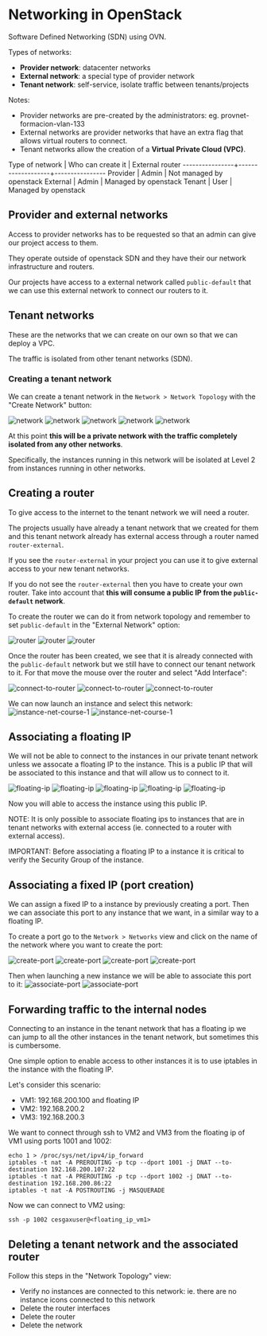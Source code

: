 # Networking in OpenStack
Software Defined Networking (SDN) using OVN.

Types of networks:
- **Provider network**: datacenter networks
- **External network**: a special type of provider network
- **Tenant network**: self-service, isolate traffic between tenants/projects

Notes:
- Provider networks are pre-created by the administrators: eg. provnet-formacion-vlan-133
- External networks are provider networks that have an extra flag that allows virtual routers to connect.
- Tenant networks allow the creation of a **Virtual Private Cloud (VPC)**.


Type of network | Who can create it | External router
----------------+-------------------+----------------
Provider        | Admin             | Not managed by openstack
External        | Admin             | Managed by openstack
Tenant          | User              | Managed by openstack

## Provider and external networks
Access to provider networks has to be requested so that an admin can give our project access to them.

They operate outside of openstack SDN and they have their our network infrastructure and routers.

Our projects have access to a external network called `public-default` that we can use this external network to connect our routers to it.

## Tenant networks
These are the networks that we can create on our own so that we can deploy a VPC.

The traffic is isolated from other tenant networks (SDN).

### Creating a tenant network
We can create a tenant network in the `Network > Network Topology` with the "Create Network" button:

![network](https://github.com/javicacheiro/openstack-training/blob/main/img/openstack-create-tenant-network-1.png?raw=true)
![network](https://github.com/javicacheiro/openstack-training/blob/main/img/openstack-create-tenant-network-2.png?raw=true)
![network](https://github.com/javicacheiro/openstack-training/blob/main/img/openstack-create-tenant-network-3.png?raw=true)
![network](https://github.com/javicacheiro/openstack-training/blob/main/img/openstack-create-tenant-network-4.png?raw=true)
![network](https://github.com/javicacheiro/openstack-training/blob/main/img/openstack-create-tenant-network-5.png?raw=true)

At this point **this will be a private network with the traffic completely isolated from any other networks**.

Specifically, the instances running in this network will be isolated at Level 2 from instances running in other networks.

## Creating a router
To give access to the internet to the tenant network we will need a router.

The projects usually have already a tenant network that we created for them and this tenant network already has external access through a router named `router-external`.

If you see the `router-external` in your project you can use it to give external access to your new tenant networks.

If you do not see the `router-external` then you have to create your own router. Take into account that **this will consume a public IP from the `public-default` network**.

To create the router we can do it from network topology and remember to set `public-default` in the "External Network" option:

![router](https://github.com/javicacheiro/openstack-training/blob/main/img/openstack-create-router-1.png?raw=true)
![router](https://github.com/javicacheiro/openstack-training/blob/main/img/openstack-create-router-2.png?raw=true)
![router](https://github.com/javicacheiro/openstack-training/blob/main/img/openstack-create-router-3.png?raw=true)

Once the router has been created, we see that it is already connected with the `public-default` network but we still have to connect our tenant network to it. For that move the mouse over the router and select "Add Interface":

![connect-to-router](https://github.com/javicacheiro/openstack-training/blob/main/img/openstack-connect-network-to-router-1.png?raw=true)
![connect-to-router](https://github.com/javicacheiro/openstack-training/blob/main/img/openstack-connect-network-to-router-2.png?raw=true)
![connect-to-router](https://github.com/javicacheiro/openstack-training/blob/main/img/openstack-connect-network-to-router-3.png?raw=true)

We can now launch an instance and select this network:
![instance-net-course-1](https://github.com/javicacheiro/openstack-training/blob/main/img/openstack-instance-net-course-1.png?raw=true)
![instance-net-course-1](https://github.com/javicacheiro/openstack-training/blob/main/img/openstack-instance-net-course-2.png?raw=true)

## Associating a floating IP
We will not be able to connect to the instances in our private tenant network unless we assocate a floating IP to the instance. This is a public IP that will be associated to this instance and that will allow us to connect to it.

![floating-ip](https://github.com/javicacheiro/openstack-training/blob/main/img/openstack-associate-floating-ip-1.png?raw=true)
![floating-ip](https://github.com/javicacheiro/openstack-training/blob/main/img/openstack-associate-floating-ip-2.png?raw=true)
![floating-ip](https://github.com/javicacheiro/openstack-training/blob/main/img/openstack-associate-floating-ip-3.png?raw=true)
![floating-ip](https://github.com/javicacheiro/openstack-training/blob/main/img/openstack-associate-floating-ip-4.png?raw=true)
![floating-ip](https://github.com/javicacheiro/openstack-training/blob/main/img/openstack-associate-floating-ip-5.png?raw=true)

Now you will able to access the instance using this public IP.

NOTE: It is only possible to associate floating ips to instances that are in tenant networks with external access (ie. connected to a router with external access).

IMPORTANT: Before associating a floating IP to a instance it is critical to verify the Security Group of the instance.

## Associating a fixed IP (port creation)
We can assign a fixed IP to a instance by previously creating a port. Then we can associate this port to any instance that we want, in a similar way to a floating IP.

To create a port go to the `Network > Networks` view and click on the name of the network where you want to create the port:

![create-port](https://github.com/javicacheiro/openstack-training/blob/main/img/openstack-create-port-1.png?raw=true)
![create-port](https://github.com/javicacheiro/openstack-training/blob/main/img/openstack-create-port-2.png?raw=true)
![create-port](https://github.com/javicacheiro/openstack-training/blob/main/img/openstack-create-port-3.png?raw=true)
![create-port](https://github.com/javicacheiro/openstack-training/blob/main/img/openstack-create-port-4.png?raw=true)

Then when launching a new instance we will be able to associate this port to it:
![associate-port](https://github.com/javicacheiro/openstack-training/blob/main/img/openstack-associate-port-1.png?raw=true)
![associate-port](https://github.com/javicacheiro/openstack-training/blob/main/img/openstack-associate-port-2.png?raw=true)

## Forwarding traffic to the internal nodes
Connecting to an instance in the tenant network that has a floating ip we can jump to all the other instances in the tenant network, but sometimes this is cumbersome.

One simple option to enable access to other instances it is to use iptables in the instance with the floating IP.

Let's consider this scenario:
- VM1: 192.168.200.100 and floating IP
- VM2: 192.168.200.2
- VM3: 192.168.200.3

We want to connect through ssh to VM2 and VM3 from the floating ip of VM1 using ports 1001 and 1002:
```
echo 1 > /proc/sys/net/ipv4/ip_forward
iptables -t nat -A PREROUTING -p tcp --dport 1001 -j DNAT --to-destination 192.168.200.107:22
iptables -t nat -A PREROUTING -p tcp --dport 1002 -j DNAT --to-destination 192.168.200.86:22
iptables -t nat -A POSTROUTING -j MASQUERADE
```

Now we can connect to VM2 using:
```
ssh -p 1002 cesgaxuser@<floating_ip_vm1>
```

## Deleting a tenant network and the associated router
Follow this steps in the "Network Topology" view:
- Verify no instances are connected to this network: ie. there are no instance icons connected to this network
- Delete the router interfaces
- Delete the router
- Delete the network
